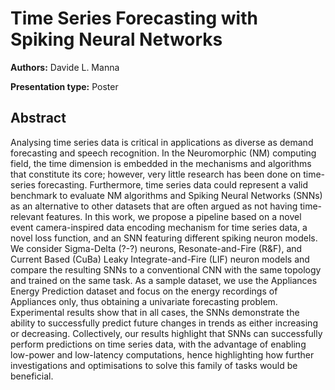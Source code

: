 
# Time Series Forecasting with Spiking Neural Networks

**Authors:** Davide L. Manna

**Presentation type:** Poster

## Abstract

Analysing time series data is critical in applications as diverse as demand forecasting and speech recognition. In the Neuromorphic (NM) computing field, the time dimension is embedded in the mechanisms and algorithms that constitute its core; however, very little research has been done on time-series forecasting. Furthermore, time series data could represent a valid benchmark to evaluate NM algorithms and Spiking Neural Networks (SNNs) as an alternative to other datasets that are often argued as not having time-relevant features.
In this work, we propose a pipeline based on a novel event camera-inspired data encoding mechanism for time series data, a novel loss function, and an SNN featuring different spiking neuron models. We consider Sigma-Delta (?-?) neurons, Resonate-and-Fire (R&F), and Current Based (CuBa) Leaky Integrate-and-Fire (LIF) neuron models and compare the resulting SNNs to a conventional CNN with the same topology and trained on the same task. As a sample dataset, we use the Appliances Energy Prediction dataset and focus on the energy recordings of Appliances only, thus obtaining a univariate forecasting problem. Experimental results show that in all cases, the SNNs demonstrate the ability to successfully predict future changes in trends as either increasing or decreasing. Collectively, our results highlight that SNNs can successfully perform predictions on time series data, with the advantage of enabling low-power and low-latency computations, hence highlighting how further investigations and optimisations to solve this family of tasks would be beneficial.
